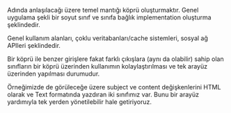 Adında anlaşılacağı üzere temel mantığı köprü oluşturmaktır. Genel uygulama şekli bir soyut sınıf ve sınıfa bağlık implementation oluşturma şeklindedir.

Genel kullanım alanları, çoklu veritabanları/cache sistemleri, sosyal ağ APIleri şeklindedir.

Bir köprü ile benzer girişlere fakat farklı çıkışlara (aynı da olabilir) sahip olan sınıfların bir köprü üzerinden kullanımın kolaylaştırılması ve tek arayüz üzerinden yapılması durumudur.

Örneğimizde de görüleceğe üzere subject ve content değişkenlerini HTML olarak ve Text formatında yazdıran iki sınıfımız var. Bunu bir arayüz yardımıyla tek yerden yönetilebilir hale getiriyoruz. 

